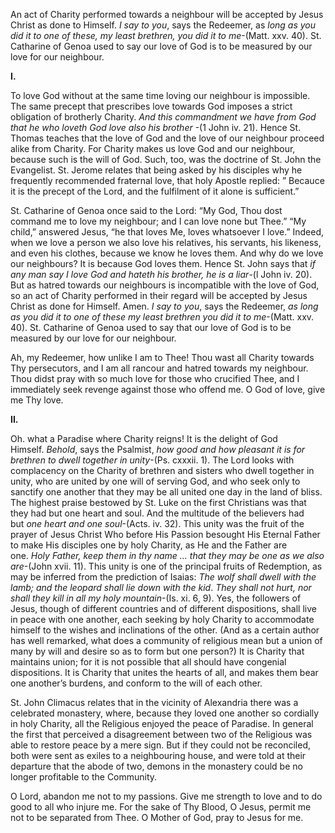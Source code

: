 
An act of Charity performed towards a neighbour will be accepted by Jesus Christ as done to Himself. _I say to you_, says the Redeemer, as _long as you did it to one of these, my least brethren, you did it to me_-(Matt. xxv. 40). St. Catharine of Genoa used to say our love of God is to be measured by our love for our neighbour.

**I.**

To love God without at the same time loving our neighbour is impossible. The same precept that prescribes love towards God imposes a strict obligation of brotherly Charity. _And this commandment we have from God that he who loveth God love also his brother_ -(1 John iv. 21). Hence St. Thomas teaches that the love of God and the love of our neighbour proceed alike from Charity. For Charity makes us love God and our neighbour, because such is the will of God. Such, too, was the doctrine of St. John the Evangelist. St. Jerome relates that being asked by his disciples why he frequently recommended fraternal love, that holy Apostle replied: ” Becauce it is the precept of the Lord, and the fulfilment of it alone is sufficient.”

St. Catharine of Genoa once said to the Lord: “My God, Thou dost command me to love my neighbour; and I can love none but Thee.” “My child,” answered Jesus, “he that loves Me, loves whatsoever I love.” Indeed, when we love a person we also love his relatives, his servants, his likeness, and even his clothes, because we know he loves them. And why do we love our neighbours? It is because God loves them. Hence St. John says that _if any man say I love God and hateth his brother, he is a liar_-(l John iv. 20). But as hatred towards our neighbours is incompatible with the love of God, so an act of Charity performed in their regard will be accepted by Jesus Christ as done for Himself. Amen. _I say to you_, says the Redeemer, _as long as you did it to one of these my least brethren you did it to me_-(Matt. xxv. 40). St. Catharine of Genoa used to say that our love of God is to be measured by our love for our neighbour.

Ah, my Redeemer, how unlike I am to Thee! Thou wast all Charity towards Thy persecutors, and I am all rancour and hatred towards my neighbour. Thou didst pray with so much love for those who crucified Thee, and I immediately seek revenge against those who offend me. O God of love, give me Thy love.

**II.**

Oh. what a Paradise where Charity reigns! It is the delight of God Himself. _Behold_, says the Psalmist, _how good and how pleasant it is for brethren to dwell together in unity_-(Ps. cxxxii. 1). The Lord looks with complacency on the Charity of brethren and sisters who dwell together in unity, who are united by one will of serving God, and who seek only to sanctify one another that they may be all united one day in the land of bliss. The highest praise bestowed by St. Luke on the first Christians was that they had but one heart and soul. And the multitude of the believers had but _one heart and one soul_-(Acts. iv. 32). This unity was the fruit of the prayer of Jesus Christ Who before His Passion besought His Eternal Father to make His disciples one by holy Charity, as He and the Father are one. _Holy Father, keep them in thy name … that they may be one as we also are_-(John xvii. 11). This unity is one of the principal fruits of Redemption, as may be inferred from the prediction of Isaias: _The wolf shall dwell with the lamb; and the leopard shall lie down with the kid_. _They shall not hurt, nor shall they kill in all my holy mountain_-(Is. xi. 6, 9). Yes, the followers of Jesus, though of different countries and of different dispositions, shall live in peace with one another, each seeking by holy Charity to accommodate himself to the wishes and inclinations of the other. (And as a certain author has well remarked, what does a community of religious mean but a union of many by will and desire so as to form but one person?) It is Charity that maintains union; for it is not possible that all should have congenial dispositions. It is Charity that unites the hearts of all, and makes them bear one another’s burdens, and conform to the will of each other.

St. John Climacus relates that in the vicinity of Alexandria there was a celebrated monastery, where, because they loved one another so cordially in holy Charity, all the Religious enjoyed the peace of Paradise. In general the first that perceived a disagreement between two of the Religious was able to restore peace by a mere sign. But if they could not be reconciled, both were sent as exiles to a neighbouring house, and were told at their departure that the abode of two, demons in the monastery could be no longer profitable to the Community.

O Lord, abandon me not to my passions. Give me strength to love and to do good to all who injure me. For the sake of Thy Blood, O Jesus, permit me not to be separated from Thee. O Mother of God, pray to Jesus for me.

